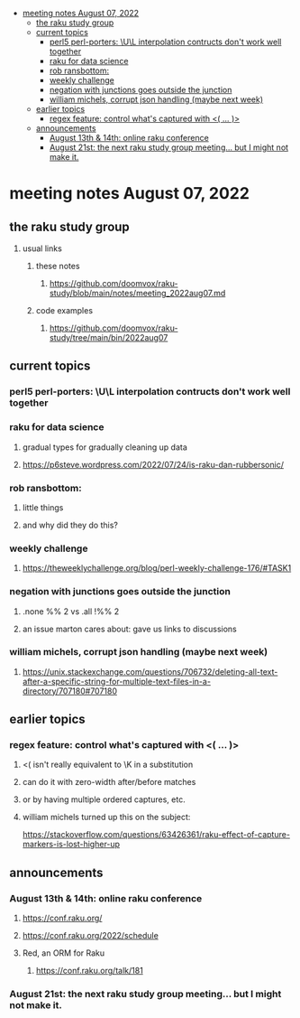 - [meeting notes August 07, 2022](#org02e9223)
  - [the raku study group](#org8f6aefc)
  - [current topics](#org3da35c6)
    - [perl5 perl-porters: \U\L interpolation contructs don't work well together](#orgad7ff23)
    - [raku for data science](#orgd5f0ca3)
    - [rob ransbottom:](#org68cd937)
    - [weekly challenge](#org0698fa1)
    - [negation with junctions goes outside the junction](#org668bbf5)
    - [william michels, corrupt json handling (maybe next week)](#org0b2f2c5)
  - [earlier topics](#org28ad1fd)
    - [regex feature: control what's captured with <( &#x2026; )>](#orgeb339fc)
  - [announcements](#orgb68e557)
    - [August 13th & 14th: online raku conference](#org914be1f)
    - [August 21st: the next raku study group meeting&#x2026; but I might not make it.](#orga081acb)


<a id="org02e9223"></a>

# meeting notes August 07, 2022


<a id="org8f6aefc"></a>

## the raku study group

1.  usual links

    1.  these notes
    
        1.  <https://github.com/doomvox/raku-study/blob/main/notes/meeting_2022aug07.md>
    
    2.  code examples
    
        1.  <https://github.com/doomvox/raku-study/tree/main/bin/2022aug07>


<a id="org3da35c6"></a>

## current topics


<a id="orgad7ff23"></a>

### perl5 perl-porters: \U\L interpolation contructs don't work well together


<a id="orgd5f0ca3"></a>

### raku for data science

1.  gradual types for gradually cleaning up data

2.  <https://p6steve.wordpress.com/2022/07/24/is-raku-dan-rubbersonic/>


<a id="org68cd937"></a>

### rob ransbottom:

1.  little things

2.  and why did they do this?


<a id="org0698fa1"></a>

### weekly challenge

1.  <https://theweeklychallenge.org/blog/perl-weekly-challenge-176/#TASK1>


<a id="org668bbf5"></a>

### negation with junctions goes outside the junction

1.  .none %% 2 vs  .all  !%% 2

2.  an issue marton cares about: gave us links to discussions


<a id="org0b2f2c5"></a>

### william michels, corrupt json handling (maybe next week)

1.  <https://unix.stackexchange.com/questions/706732/deleting-all-text-after-a-specific-string-for-multiple-text-files-in-a-directory/707180#707180>


<a id="org28ad1fd"></a>

## earlier topics


<a id="orgeb339fc"></a>

### regex feature: control what's captured with <( &#x2026; )>

1.  <( isn't really equivalent to \K in a substitution

2.  can do it with zero-width after/before matches

3.  or by having multiple ordered captures, etc.

4.  william michels turned up this on the subject:

    <https://stackoverflow.com/questions/63426361/raku-effect-of-capture-markers-is-lost-higher-up>


<a id="orgb68e557"></a>

## announcements


<a id="org914be1f"></a>

### August 13th & 14th: online raku conference

1.  <https://conf.raku.org/>

2.  <https://conf.raku.org/2022/schedule>

3.  Red, an ORM for Raku

    1.  <https://conf.raku.org/talk/181>


<a id="orga081acb"></a>

### August 21st: the next raku study group meeting&#x2026; but I might not make it.
